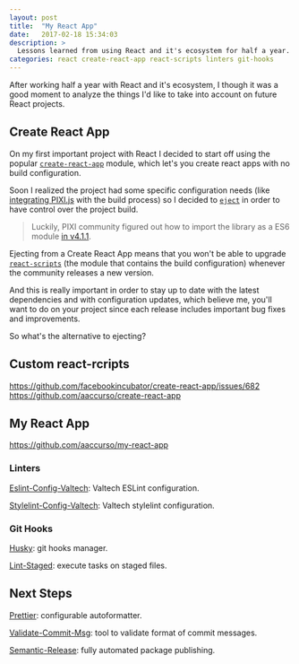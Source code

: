 ```yaml
---
layout: post
title:  "My React App"
date:   2017-02-18 15:34:03
description: >
  Lessons learned from using React and it's ecosystem for half a year.
categories: react create-react-app react-scripts linters git-hooks
---
```


After working half a year with React and it's ecosystem, I though it was a good moment to analyze the things I'd like to take into account on future React projects.

## Create React App

On my first important project with React I decided to start off using the popular [`create-react-app`](https://github.com/facebookincubator/create-react-app) module, which let's you create react apps with no build configuration.

Soon I realized the project had some specific configuration needs (like [integrating PIXI.js](https://github.com/pixijs/pixi.js/issues/1854) with the build process) so I decided to [`eject`](https://github.com/facebookincubator/create-react-app#converting-to-a-custom-setup) in order to have control over the project build.

> Luckily, PIXI community figured out how to import the library as a ES6 module [in v4.1.1](https://github.com/pixijs/pixi.js/pull/2981).

Ejecting from a Create React App means that you won't be able to upgrade [`react-scripts`](https://github.com/facebookincubator/create-react-app/blob/master/packages/react-scripts/template/README.md#updating-to-new-releases) (the module that contains the build configuration) whenever the community releases a new version.

And this is really important in order to stay up to date with the latest dependencies and with configuration updates, which believe me, you'll want to do on your project since each release includes important bug fixes and improvements.

So what's the alternative to ejecting?

## Custom react-rcripts



https://github.com/facebookincubator/create-react-app/issues/682
https://github.com/aaccurso/create-react-app

## My React App

https://github.com/aaccurso/my-react-app

### Linters

[Eslint-Config-Valtech](https://github.com/valtech-nyc/eslint-config-valtech): Valtech ESLint configuration.

[Stylelint-Config-Valtech](https://github.com/valtech-nyc/stylelint-config-valtech): Valtech stylelint configuration.

### Git Hooks

[Husky](https://github.com/typicode/husky): git hooks manager.

[Lint-Staged](https://github.com/okonet/lint-staged): execute tasks on staged files.

## Next Steps

[Prettier](https://github.com/prettier/prettier): configurable autoformatter.

[Validate-Commit-Msg](https://github.com/kentcdodds/validate-commit-msg): tool to validate format of commit messages.

[Semantic-Release](https://github.com/semantic-release/semantic-release): fully automated package publishing.
